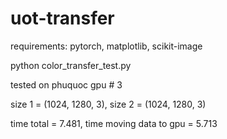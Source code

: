 # uot-transfer
requirements: pytorch, matplotlib, scikit-image

python color_transfer_test.py

tested on phuquoc gpu # 3

size 1 = (1024, 1280, 3), size 2 = (1024, 1280, 3)

time total = 7.481, time moving data to gpu = 5.713
